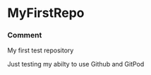 # MyFirstRepo
<h3>Comment</h3>
My first test repository

Just testing my abilty to use Github and GitPod

